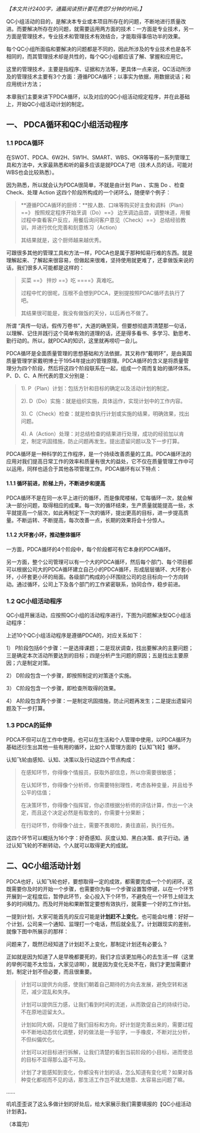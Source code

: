 *【本文共计2400字，通篇阅读预计要花费您7分钟的时间。】*

QC小组活动的目的，是解决本专业或本项目所存在的问题，不断地进行质量改进。而要解决所存在的问题，就需要运用两方面的技术：一方面是专业技术，另一方面是管理技术，专业技术和管理技术有效结合，才能取得事倍功半的效果。

每个QC小组所面临和要解决的问题都是不同的，因此所涉及的专业技术也是各不相同的，而其管理技术却是共性的，每个QC小组都应该了解、掌握和应用它。
  
这里的管理技术，主要是指程序、证据和方法等，更具体一点来说，QC活动所涉及的管理技术主要有3个方面：遵循PDCA循环；以事实为依据，用数据说话；和应用统计方法；
 
本章我们主要来讲下PDCA循环，以及对应的QC小组活动规定程序，并在此基础上，开始QC小组活动计划的制定。
 
## 一、 PDCA循环和QC小组活动程序

### 1.1 PDCA循环
 
在SWOT、PDCA、6W2H、5W1H、SMART、WBS、OKR等等的一系列管理工具和方法中，大家最熟悉和听的最多应该是就PDCA了吧（技术人员的话，可能对WBS也会比较熟悉）。

因为熟悉，所以就会认为PDCA很简单，不就是由计划 Plan 、实施 Do 、检查 Check、处理 Action 这四个阶段所构成的一个闭环么，随便举个例子：

> **遵循PDCA循环的厨师：**按人数、口味等购买好主食和调料（Plan）==》 按照规定程序开始烹调（Do）==》 边烹调边品尝，调整味道，用餐过程中查看客户反应，用餐后询问客户意见（Check）==》 总结经验教训，并进行优化完善和刻意练习（Action）
>
> 其结果就是，这个厨师越来越优秀。

可跟很多其他的管理工具和方法一样，PDCA也是属于那种知易行难的东西。就是理解起来、了解起来很容易，但做起来很难，坚持使用就更难了，还拿做饭来说的话，我们很多人可能都是这样的：

> 买菜 ==》 拌炒 ==》吃 ====》真难吃。
>
> 过程中忙的很呢，压根不会想到PDCA，更别提按照PDAC循坏去执行了吧。
>
> 其结果很可能是，我没有做饭的天分，以后再也不做了。
 
所谓 “真传一句话，假传万卷书”，大道的确至简，但要想彻底弄清楚那一句话，以理解、记住并践行这个简单有效的道理的话，还是得多看书、多学习、勤思考、勤行动的。所以，就PDCA的知识，这里就再唠叨一会儿。
  
PDCA循环是全面质量管理的思想基础和方法依据，其又称作“戴明环”，是由美国质量管理学家戴明博士于1954年提出的管理原理。PDCA循环的含义是将质量管理分为四个阶段，然后将这四个阶段联系在一起，组成一个周而复始的循环体系。P、D、C、A 所代表的意义分别是：

> 1). P（Plan）计划：包括方针和目标的确定以及活动计划的制定。
>
> 2). D（Do）实施：就是组织实施，具体运作，实现计划中的工作内容。
>
> 3). C（Check）检查：就是检查执行计划或实施的结果，明确效果，找出问题。
>
> 4). A（Action）处理：对总结检查的结果进行处理，成功的经验加以肯定，制定巩固措施，防止问题再发生。提出遗留问题以及下一步打算。

PDCA循环是一种科学的工作程序，是一个持续改善质量的工具。PDCA循环法的应用对我们提高日常工作的效率和质量有很大的益处，它不仅在质量管理工作中可以运用，同样也适合于其他各项管理工作。PDCA循环有以下特点：

#### 1.1.1 循环前进，阶梯上升，不断进步和提高
PDCA循环不是在同一水平上进行的循环，而是像爬楼梯，它每循环一次，就会解决一部分问题，取得相应的成果。每一次的循环结束，生产质量就能提高一些，水平就提高一个层次，如此再制定下一次的循环，提出更高的目标，进一步提高质量。不断运转、不断提高，每次改善一点，长期的效果将会十分惊人。

#### 1.1.2 大环套小环，推动整体循环

一方面，PDCA循环的4个阶段中，每个阶段都可有它本身的PDCA循环。

另一方面，整个公司管理可以有一个大的PDCA循环，然后每个部门、每个项目都可以根据公司大的PDCA循环建立自己小的PDCA循环，形成层层循环、大环套小环，小环套更小环的局面。各级部门构成的小环围绕公司的总目标向一个方向转动。通过循环，公司上下及各个部门的工作紧密联系，协同合作，稳步前进。

### 1.2 QC小组活动程序
QC小组开展活动，应按照QC小组的活动程序进行，下图为问题解决型QC小组活动程序：



上述10个QC小组活动程序是遵循PDCA的，对应关系如下：

1） P阶段包括6个步骤：一是选择课题；二是现状调查，找出要解决的主要问题；三是确定本次活动所要达到的目标；四是分析产生问题的原因；五是找出主要原因；六是制定对策。

2） D阶段包含一个步骤，即按照制定的对策逐个实施。

3） C阶段包含一个步骤，即检查所取得的效果。

4） A阶段包含两个步骤：一是制定巩固措施，防止问题再发生；二是提出遗留问题及下一步打算。

### 1.3 PDCA的延伸

PDCA不但可以在工作中使用，也可以在生活和个人管理中使用，以PDCA循环为基础还衍生出其他一些有用的循环，比如个人管理方面的【认知飞轮】循环。

认知飞轮由感知、认知、决策以及行动这四个节点构成：

> 在感知环节，你得像个情报员，获取外部信息，所以你需要很敏感；
>
> 在认知环节，你得像个分析师，你需要特别理性，考虑各种变量，并且给予公平的估值；
>
> 在决策环节，你得像个指挥官，你必须根据分析师的评估计算，作出一个决定，而且这个决定必然是有取舍的，你需要十分果断；
>
> 在行动环节，你得像个战士，需要不畏艰险，勇往直前，执行任务。

这四个环节可以概括为16个字：好奇感知、灰度认知、黑白决策、疯子行动。通过认知飞轮的不断转动，个人就可以取得更大的成就。

## 二、QC小组活动计划

PDCA也好，认知飞轮也好，要想取得一定的成效，都需要完成一个个的闭环。这既需要你及时的开始一个步骤，也需要你为每一个步骤设置暂停键，以在一个环节开展到一定程度后，暂停此环节，全心投入下个环节，不避免在一个环节上倾注太多的时间精力。而及时开始和果断暂定要想有效执行，就需要一个好的工作计划。

一提到计划，大家可能首先的反应可能是**计划赶不上变化**，也可能会吐槽：好好一个计划，公司来一个通知、监理打一个电话，然后就全乱了。计划跟现实的差别，就像下图中所展示的那样：



问题来了，既然已经知道了计划赶不上变化，那制定计划还有必要么？

正如就是因为知道了人是早晚都要死的，我们才应该更加用心的去生活一样（这里的举例可能不太恰当，大家见谅啊），就是因为变化无处不在，我们才更加需要计划，制定计划不但必要，而且很重要。

> 计划可以提供方向感，使我们朝着自己期待的方向去发展，避免空转和迷茫，减少混乱和失序。
>
> 计划可以提供压力感，让我们看到时间的流逝，从而敦促自己的持续行动，不在原地逗留太久。
>
> 计划如同大纲，只是给了我们目标和方向，好计划是完善出来的，需要过程中不断地动态优化调整，好的做法是一手铅字，一手橡皮，不断对比分析，不但纠偏优化。
>
> 计划可以对目标进行拆解，让我们清楚的看到当前阶段的小目标，进而使总的目标不显得那么遥不可及。
>
> 计划了才能感知到变化，你都没有计划的话，怎么知道有变化呢？如果对各种变化都视而不见的话，那生活工作岂不就太随意、太容易出问题了嘛。

......

叽叽歪歪说了这么多做计划的好处后，给大家展示我们需要填报的【QC小组活动计划表】。




（本篇完）
